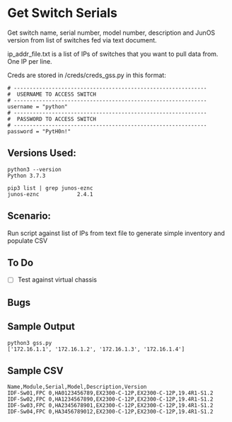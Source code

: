 # Get Switch Serials
Get switch name, serial number, model number, description and JunOS version from
list of switches fed via text document.

ip_addr_file.txt is a list of IPs of switches that you want to pull data from.
One IP per line.

Creds are stored in /creds/creds_gss.py in this format:
```
# -------------------------------------------------------------
#  USERNAME TO ACCESS SWITCH
# -------------------------------------------------------------
username = "python"
# -------------------------------------------------------------
#  PASSWORD TO ACCESS SWITCH
# -------------------------------------------------------------
password = "PytH0n!"
```

## Versions Used:
```
python3 --version
Python 3.7.3

pip3 list | grep junos-eznc
junos-eznc            2.4.1
```

## Scenario:
Run script against list of IPs from text file to generate simple inventory and populate CSV

## To Do

- [ ] Test against virtual chassis

## Bugs

## Sample Output
```
python3 gss.py
['172.16.1.1', '172.16.1.2', '172.16.1.3', '172.16.1.4']
```

## Sample CSV
```
Name,Module,Serial,Model,Description,Version
IDF-Sw01,FPC 0,HA0123456789,EX2300-C-12P,EX2300-C-12P,19.4R1-S1.2
IDF-Sw02,FPC 0,HA1234567890,EX2300-C-12P,EX2300-C-12P,19.4R1-S1.2
IDF-Sw03,FPC 0,HA2345678901,EX2300-C-12P,EX2300-C-12P,19.4R1-S1.2
IDF-Sw04,FPC 0,HA3456789012,EX2300-C-12P,EX2300-C-12P,19.4R1-S1.2
```
